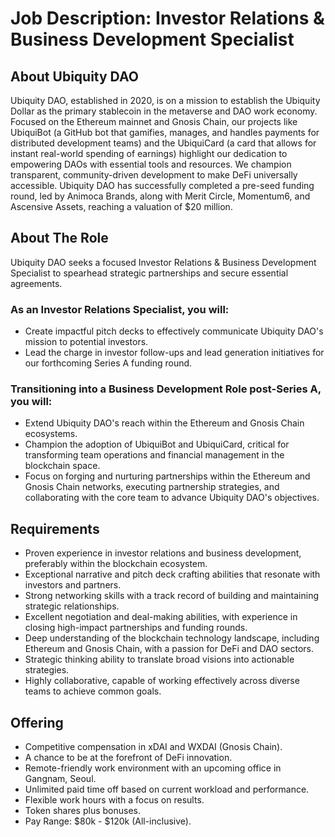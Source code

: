 # Job Description: Investor Relations & Business Development Specialist

## About Ubiquity DAO
Ubiquity DAO, established in 2020, is on a mission to establish the Ubiquity Dollar as the primary stablecoin in the metaverse and DAO work economy. Focused on the Ethereum mainnet and Gnosis Chain, our projects like UbiquiBot (a GitHub bot that gamifies, manages, and handles payments for distributed development teams) and the UbiquiCard (a card that allows for instant real-world spending of earnings) highlight our dedication to empowering DAOs with essential tools and resources. We champion transparent, community-driven development to make DeFi universally accessible. Ubiquity DAO has successfully completed a pre-seed funding round, led by Animoca Brands, along with Merit Circle, Momentum6, and Ascensive Assets, reaching a valuation of $20 million.

## About The Role
Ubiquity DAO seeks a focused Investor Relations & Business Development Specialist to spearhead strategic partnerships and secure essential agreements. 

### As an Investor Relations Specialist, you will:
- Create impactful pitch decks to effectively communicate Ubiquity DAO's mission to potential investors.
- Lead the charge in investor follow-ups and lead generation initiatives for our forthcoming Series A funding round.

### Transitioning into a Business Development Role post-Series A, you will:
- Extend Ubiquity DAO's reach within the Ethereum and Gnosis Chain ecosystems.
- Champion the adoption of UbiquiBot and UbiquiCard, critical for transforming team operations and financial management in the blockchain space.
- Focus on forging and nurturing partnerships within the Ethereum and Gnosis Chain networks, executing partnership strategies, and collaborating with the core team to advance Ubiquity DAO's objectives.

## Requirements
- Proven experience in investor relations and business development, preferably within the blockchain ecosystem.
- Exceptional narrative and pitch deck crafting abilities that resonate with investors and partners.
- Strong networking skills with a track record of building and maintaining strategic relationships.
- Excellent negotiation and deal-making abilities, with experience in closing high-impact partnerships and funding rounds.
- Deep understanding of the blockchain technology landscape, including Ethereum and Gnosis Chain, with a passion for DeFi and DAO sectors.
- Strategic thinking ability to translate broad visions into actionable strategies.
- Highly collaborative, capable of working effectively across diverse teams to achieve common goals.

## Offering
- Competitive compensation in xDAI and WXDAI (Gnosis Chain).
- A chance to be at the forefront of DeFi innovation.
- Remote-friendly work environment with an upcoming office in Gangnam, Seoul.
- Unlimited paid time off based on current workload and performance.
- Flexible work hours with a focus on results.
- Token shares plus bonuses.
- Pay Range: $80k - $120k (All-inclusive).
